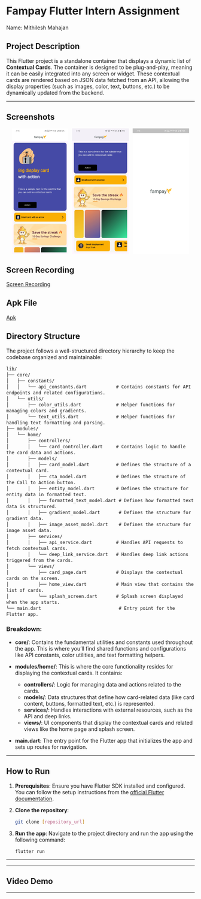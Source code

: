 
# Fampay Flutter Intern Assignment

Name: Mithilesh Mahajan

## Project Description

This Flutter project is a standalone container that displays a dynamic list of **Contextual Cards**. The container is designed to be plug-and-play, meaning it can be easily integrated into any screen or widget. These contextual cards are rendered based on JSON data fetched from an API, allowing the display properties (such as images, color, text, buttons, etc.) to be dynamically updated from the backend.

---

## Screenshots

<div style="display: flex; justify-content: center; gap: 10px;">
  <img src="assets/screenshots/Screenshot_20241215_191620.jpg" alt="Screenshot 1" style="width: 30%; height: auto;">
  <img src="assets/screenshots/Screenshot_20241215_191622.jpg" alt="Screenshot 2" style="width: 30%; height: auto;">
  <img src="assets/screenshots/Screenshot_20241215_191636.jpg" alt="Screenshot 3" style="width: 30%; height: auto;">
</div>

## Screen Recording

[Screen Recording](assets/screenshots/Screenrecording_20241215_191539.mp4)

## Apk File

[Apk](app-release.apk)

## Directory Structure

The project follows a well-structured directory hierarchy to keep the codebase organized and maintainable:

```
lib/
├── core/
│   ├── constants/
│   │   └── api_constants.dart           # Contains constants for API endpoints and related configurations.
│   └── utils/
│       ├── color_utils.dart             # Helper functions for managing colors and gradients.
│       └── text_utils.dart              # Helper functions for handling text formatting and parsing.
├── modules/
│   └── home/
│       ├── controllers/
│       │   └── card_controller.dart     # Contains logic to handle the card data and actions.
│       ├── models/
│       │   ├── card_model.dart          # Defines the structure of a contextual card.
│       │   ├── cta_model.dart           # Defines the structure of the Call to Action button.
│       │   ├── entity_model.dart        # Defines the structure for entity data in formatted text.
│       │   ├── formatted_text_model.dart # Defines how formatted text data is structured.
│       │   ├── gradient_model.dart       # Defines the structure for gradient data.
│       │   ├── image_asset_model.dart    # Defines the structure for image asset data.
│       ├── services/
│       │   ├── api_service.dart         # Handles API requests to fetch contextual cards.
│       │   └── deep_link_service.dart   # Handles deep link actions triggered from the cards.
│       └── views/
│           ├── card_page.dart           # Displays the contextual cards on the screen.
│           ├── home_view.dart           # Main view that contains the list of cards.
│           └── splash_screen.dart       # Splash screen displayed when the app starts.
└── main.dart                             # Entry point for the Flutter app.
```

### Breakdown:

- **core/**: Contains the fundamental utilities and constants used throughout the app. This is where you’ll find shared functions and configurations like API constants, color utilities, and text formatting helpers.
  
- **modules/home/**: This is where the core functionality resides for displaying the contextual cards. It contains:
  - **controllers/**: Logic for managing data and actions related to the cards.
  - **models/**: Data structures that define how card-related data (like card content, buttons, formatted text, etc.) is represented.
  - **services/**: Handles interactions with external resources, such as the API and deep links.
  - **views/**: UI components that display the contextual cards and related views like the home page and splash screen.

- **main.dart**: The entry point for the Flutter app that initializes the app and sets up routes for navigation.

---

## How to Run

1. **Prerequisites**: Ensure you have Flutter SDK installed and configured. You can follow the setup instructions from the [official Flutter documentation](https://flutter.dev/docs/get-started/install).

2. **Clone the repository**:
   ```bash
   git clone [repository_url]
   ```

3. **Run the app**:
   Navigate to the project directory and run the app using the following command:
   ```bash
   flutter run
   ```

---





---

## Video Demo


---

